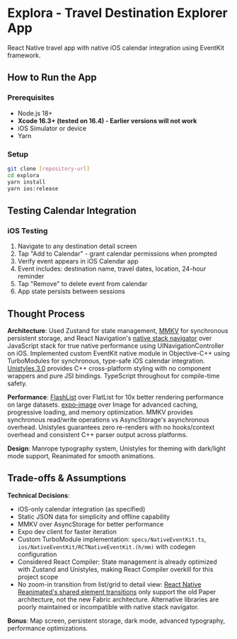 # Explora - Travel Destination Explorer App

React Native travel app with native iOS calendar integration using EventKit framework.

## How to Run the App

### Prerequisites
- Node.js 18+
- **Xcode 16.3+ (tested on 16.4) - Earlier versions will not work**
- iOS Simulator or device
- Yarn

### Setup
```bash
git clone [repository-url]
cd explora
yarn install
yarn ios:release
```

## Testing Calendar Integration

### iOS Testing
1. Navigate to any destination detail screen
2. Tap "Add to Calendar" - grant calendar permissions when prompted
3. Verify event appears in iOS Calendar app
4. Event includes: destination name, travel dates, location, 24-hour reminder
5. Tap "Remove" to delete event from calendar
6. App state persists between sessions

## Thought Process

**Architecture**: Used Zustand for state management, [MMKV](https://github.com/mrousavy/react-native-mmkv) for synchronous persistent storage, and React Navigation's [native stack navigator](https://reactnavigation.org/docs/native-stack-navigator/) over JavaScript stack for true native performance using UINavigationController on iOS. Implemented custom EventKit native module in Objective-C++ using TurboModules for synchronous, type-safe iOS calendar integration. [Unistyles 3.0](https://www.unistyl.es/v3/start/introduction) provides C++ cross-platform styling with no component wrappers and pure JSI bindings. TypeScript throughout for compile-time safety.

**Performance**: [FlashList](https://shopify.github.io/flash-list/) over FlatList for 10x better rendering performance on large datasets. [expo-image](https://docs.expo.dev/versions/latest/sdk/image/) over Image for advanced caching, progressive loading, and memory optimization. MMKV provides synchronous read/write operations vs AsyncStorage's asynchronous overhead. Unistyles guarantees zero re-renders with no hooks/context overhead and consistent C++ parser output across platforms.

**Design**: Manrope typography system, Unistyles for theming with dark/light mode support, Reanimated for smooth animations.

## Trade-offs & Assumptions

**Technical Decisions**:
- iOS-only calendar integration (as specified)
- Static JSON data for simplicity and offline capability  
- MMKV over AsyncStorage for better performance
- Expo dev client for faster iteration
- Custom TurboModule implementation: `specs/NativeEventKit.ts`, `ios/NativeEventKit/RCTNativeEventKit.(h/mm)` with codegen configuration
- Considered React Compiler: State management is already optimized with Zustand and Unistyles, making React Compiler overkill for this project scope
- No zoom-in transition from list/grid to detail view: [React Native Reanimated's shared element transitions](https://docs.swmansion.com/react-native-reanimated/docs/shared-element-transitions/overview/#remarks) only support the old Paper architecture, not the new Fabric architecture. Alternative libraries are poorly maintained or incompatible with native stack navigator.

**Bonus**: Map screen, persistent storage, dark mode, advanced typography, performance optimizations.
